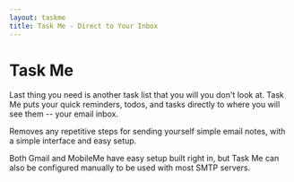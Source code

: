```yaml
---
layout: taskme
title: Task Me - Direct to Your Inbox
---
```


# Task Me 

Last thing you need is another task list that you will you don't look at. 
Task Me puts your quick reminders, todos, and tasks directly to where you will see them -- your
email inbox.

Removes any repetitive steps for sending yourself simple email notes, with a simple interface and easy setup. 

Both Gmail and MobileMe have easy setup built right in, but Task Me can also be configured manually to be used with most SMTP servers.


